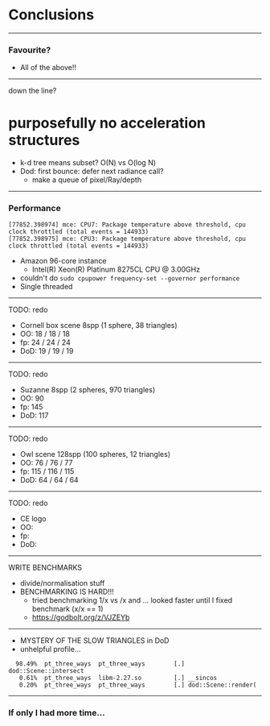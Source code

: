 # Conclusions <!-- .element: class="white-bg" -->

---

### Favourite?

* All of the above!!

---

down the line?
# purposefully no acceleration structures

* k-d tree means subset? O(N) vs O(log N)
* Dod: first bounce: defer next radiance call?
  - make a queue of pixel/Ray/depth
  
---

<div class="white-bg">

### Performance

```
[77852.398974] mce: CPU7: Package temperature above threshold, cpu clock throttled (total events = 144933)
[77852.398975] mce: CPU3: Package temperature above threshold, cpu clock throttled (total events = 144933)
```

* Amazon 96-core instance
  - Intel(R) Xeon(R) Platinum 8275CL CPU @ 3.00GHz
* couldn't do `sudo cpupower frequency-set --governor performance`
* Single threaded

</div>


---

<div class="white-bg">

TODO: redo
* Cornell box scene 8spp (1 sphere, 38 triangles)
* OO: 18 / 18 / 18 
* fp: 24 / 24 / 24
* DoD: 19 / 19 / 19

</div>

---

<div class="white-bg">

TODO: redo

* Suzanne 8spp (2 spheres, 970 triangles)
* OO: 90
* fp: 145
* DoD: 117

</div>

---
<div class="white-bg">

TODO: redo

* Owl scene 128spp (100 spheres, 12 triangles)
* OO: 76 / 76 / 77
* fp: 115 / 116 / 115
* DoD: 64 / 64 / 64

</div>

---

<div class="white-bg">

TODO: redo

* CE logo
* OO:
* fp:
* DoD:

</div>


---

<div class="white-bg">

WRITE BENCHMARKS

* divide/normalisation stuff
* BENCHMARKING IS HARD!!!
  - tried benchmarking 1/x vs /x and ... looked faster until I
    fixed benchmark (x/x == 1)
  - https://godbolt.org/z/VJZEYb

</div>

---

<div class="white-bg">
 
* MYSTERY OF THE SLOW TRIANGLES in DoD
 * unhelpful profile...
 
```
  98.49%  pt_three_ways  pt_three_ways        [.] dod::Scene::intersect
   0.61%  pt_three_ways  libm-2.27.so         [.] __sincos
   0.20%  pt_three_ways  pt_three_ways        [.] dod::Scene::render(
```

</div>

---

<div class="white-bg">

### If only I had more time...

</div>
